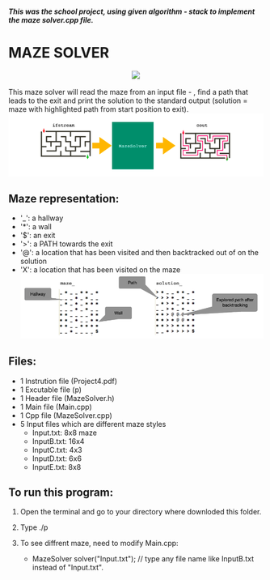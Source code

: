 ##### This was the school project, using given algorithm - stack to implement the maze solver.cpp file.
# MAZE SOLVER
<p align="center">
  <img src="https://media.giphy.com/media/cyMqOH8rjgDHG/giphy.gif">
</p>


This maze solver will read the maze from an input file - , find a path that leads to the exit and print the solution to the standard output (solution = maze with highlighted path from start position to exit).
![alt text](2.png)


## Maze representation:
- '_': a hallway
- '*': a wall
- '$': an exit
- '>': a PATH towards the exit
- '@': a location that has been visited and then backtracked out of on the solution
- 'X': a location that has been visited on the maze
![alt text](3.png)


## Files:
- 1 Instrution file (Project4.pdf)
- 1 Excutable file (p)
- 1 Header file (MazeSolver.h)
- 1 Main file (Main.cpp)
- 1 Cpp file (MazeSolver.cpp)
- 5 Input files which are different maze styles 
  - Input.txt: 8x8 maze
  - InputB.txt: 16x4
  - InputC.txt: 4x3
  - InputD.txt: 6x6
  - InputE.txt: 8x8


## To run this program:
  1. Open the terminal and go to your directory where downloded this folder.
  2. Type ./p
  
  3. To see diffrent maze, need to modify Main.cpp:
     - MazeSolver solver("Input.txt"); // type any file name like InputB.txt instead of "Input.txt".
